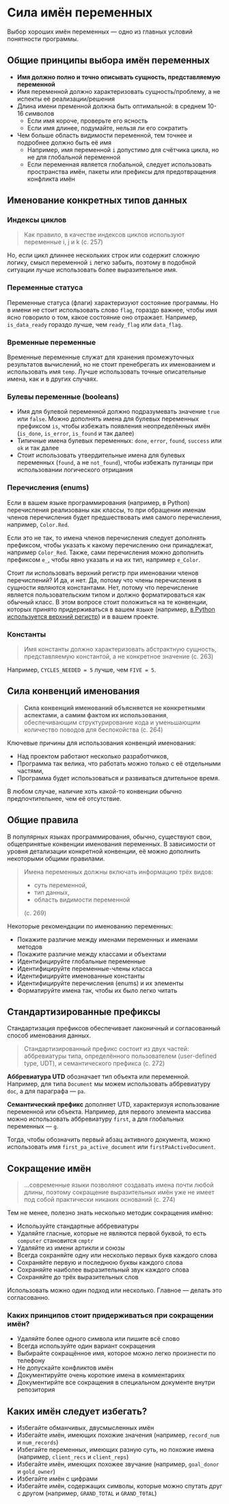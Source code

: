 # Сила имён переменных

Выбор хороших имён переменных — одно из главных условий понятности программы.

## Общие принципы выбора имён переменных

- **Имя должно полно и точно описывать сущность, представляемую переменной**
- Имя переменной должно характеризовать сущность/проблему, а не испекты её реализации/решения
- Длина имени пременной должна быть оптимальной: в среднем 10-16 символов
  - Если имя короче, проверьте его ясность
  - Если имя длинее, подумайте, нельзя ли его сократить
- Чем больше область видимости переменной, тем точнее и подробнее должно быть её имя
  - Например, имя переменной `i` допустимо для счётчика цикла, но не для глобальной переменной
  - Если переменная является глобальной, следует использовать пространства имён, пакеты или префиксы для предотвращения конфликта имён

## Именование конкретных типов данных

### Индексы циклов

> Как правило, в качестве индексов циклов используют переменные i, j и k (с. 257)

Но, если цикл длиннее нескольких строк или содержит сложную логику, смысл переменной `i` легко забыть, поэтому в подобной ситуации лучше использовать более выразительное имя.

### Переменные статуса

Переменные статуса (флаги) характеризуют состояние программы. Но в имени не стоит использовать слово `flag`, гораздо важнее, чтобы имя ясно говорило о том, какое состояние оно отражает. Например, `is_data_ready` гораздо лучше, чем `ready_flag` или `data_flag`.

### Временные переменные

Временные переменные служат для хранения промежуточных результатов вычислений, но не стоит пренебрегать их именованием и использовать имя `temp`. Лучше использовать точные описательные имена, как и в других случаях.

### Булевы переменные (booleans)

- Имя для булевой переменной должно подразумевать значение `true` или `false`. Можно дополнять имена для булевых переменных префиксом `is`, чтобы избежать появления неопределённых имён (`is_done`, `is_error`, `is_found` и так далее)
- Типичные имена булевых переменных: `done`, `error`, `found`, `success` или `ok` и так далее
- Стоит использовать утвердительные имена для булевых переменных (`found`, а не `not_found`), чтобы избежать путаницы при использовании логического отрицания

### Перечисления (enums)

Если в вашем языке программирования (например, в Python) перечисления реализованы как классы, то при обращении именам членов перечисления будет предшествовать имя самого перечисления, например, `Color.Red`.

Если это не так, то имена членов перечисления следует дополнять префиксом, чтобы указать к какому перечислению они принадлежат, например `Color_Red`. Также, сами перечисления можно дополнить префиксом `e_`, чтобы явно указать и на их тип, например `e_Color`.

Стоит ли использовать верхний регистр при именовании членов перечислений? И да, и нет. Да, потому что члены перечисления в сущности являются константами. Нет, потому что перечисление является пользовательским типом и должно форматироваться как обычный класс. В этом вопросе стоит положиться на те конвенции, которых принято придерживаться в вашем языке (например, [в Python используется верхний регистр](https://docs.python.org/3/library/enum.html#creating-an-enum)) и в вашем проекте.

### Константы

> Имя константы должно характеризовать абстрактную сущность, представляемую константой, а не конкретное значение (с. 263)

Например, `CYCLES_NEEDED = 5` лучше, чем `FIVE = 5`.

## Сила конвенций именования

> **Сила конвенций именований объясняется не конкретными аспектами, а самим фактом их использования**, обеспечивающим структурирование кода и уменьшающим количество поводов для беспокойства (с. 264)

Ключевые причины для использования конвенций именования:

- Над проектом работают несколько разработчиков,
- Программа так велика, что работать можно только с её отдельными частями,
- Программа будет использоваться и развиваться длительное время.

В любом случае, наличие хоть какой-то конвенции обычно предпочтительнее, чем её отсутствие.

## Общие правила

В популярных языках программирования, обычно, существуют свои, общепринятые конвенции именования переменных. В зависимости от уровня детализации конкретной конвенции, её можно дополнить некоторыми общими правилами.

> Имена переменных должны включать информацию трёх видов:
>
> - суть переменной,
> - тип данных,
> - область видимости переменной
>
> (с. 269)

Некоторые рекомендации по именованию переменных:

- Покажите различие между именами переменных и именами методов
- Покажите различие между классами и объектами
- Идентифицируйте глобальные переменные
- Идентифицируйте переменные-члены класса
- Идентифицируйте именованные константы
- Идентифицируйте перечисления (enums) и их элементы
- Форматируйте имена так, чтобы их было легко читать

## Стандартизированные префиксы

Стандартизация префиксов обеспечивает лаконичный и согласованный способ именования данных.

> Стандартизированный префикс состоит из двух частей: аббревиатуры типа, определённого пользователем (user-defined type, UDT), и семантического префикса (с. 272)

**Аббревиатура UTD** обозначает тип объекта или переменной. Например, для типа `Document` мы можем использовать аббревиатуру `doc`, а для параграфа — `pa`.

**Семантический префикс** дополняет UTD, характеризуя использование переменной или объекта. Например, для первого элемента массива можно использовать аббревиатуру `first`, а для глобальных переменных — `g`.

Тогда, чтобы обозначить первый абзац активного документа, можно использовать имя `first_pa_active_document` или `firstPaActiveDocument`.

## Сокращение имён

> ...современные языки позволяют создавать имена почти любой длины, поэтому сокращение выразительных имён уже не имеет под собой практически никаких оснований (с. 274)

Тем не менее, полезно знать несколько методик сокращения имёню:

- Используйте стандартные аббревиатуры
- Удаляйте гласные, которые не являются первой буквой, то есть `computer` становится `cmptr`
- Удаляйте из имени артикли и союзы
- Всегда сохраняйте одну или несколько первых букв каждого слова
- Сохраняйте первую и последнюю буквы каждого слова
- Сохраняйте наиболее выразительный звук каждого слова
- Сохраняйте до трёх выразительных слов

Использовать можно один подход или несколько. Главное — делать это согласованно.

### Каких принципов стоит придерживаться при сокращении имён?

- Удаляйте более одного символа или пишите всё слово
- Всегда используйте один вариант сокращения
- Выбирайте сокращённое имя, которое можно легко произнести по телефону
- Не допускайте конфликтов имён
- Документируйте очень короткие имена в комментариях
- Документирйте все сокращения в специальном документе внутри репозитория

## Каких имён следует избегать?

- Избегайте обманчивых, двусмысленных имён
- Избегайте имён, имеющих похожие значения (например, `record_num` и `num_records`)
- Избегайте переменных, имеющих разную суть, но похожие имена (например, `client_recs` и `client_reps`)
- Избегайте имён, имеющих похожее звучание (например, `goal_donor` и `gold_owner`)
- Избегайте имён с цифрами
- Избегайте имён, содержащих символы, которые можно спутать друг с другом (например, `GRAND_TOTAL` и `GRAND_T0TAL`)
